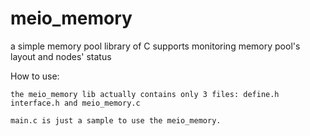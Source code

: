 meio_memory
===========

a simple memory pool library of C supports monitoring memory pool's layout and nodes' status

How to use: 

    the meio_memory lib actually contains only 3 files: define.h interface.h and meio_memory.c 

    main.c is just a sample to use the meio_memory. 

